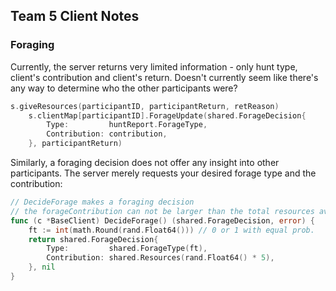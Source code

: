 ## Team 5 Client Notes

### Foraging

Currently, the server returns very limited information - only hunt type, client's contribution and client's return. Doesn't currently seem like there's any way to determine who the other participants were?

```go
s.giveResources(participantID, participantReturn, retReason)
    s.clientMap[participantID].ForageUpdate(shared.ForageDecision{
        Type:         huntReport.ForageType,
        Contribution: contribution,
    }, participantReturn)
```

Similarly, a foraging decision does not offer any insight into other participants. The server merely requests your desired forage type and the contribution:

```go
// DecideForage makes a foraging decision
// the forageContribution can not be larger than the total resources available
func (c *BaseClient) DecideForage() (shared.ForageDecision, error) {
	ft := int(math.Round(rand.Float64())) // 0 or 1 with equal prob.
	return shared.ForageDecision{
		Type:         shared.ForageType(ft),
		Contribution: shared.Resources(rand.Float64() * 5),
	}, nil
}
```
